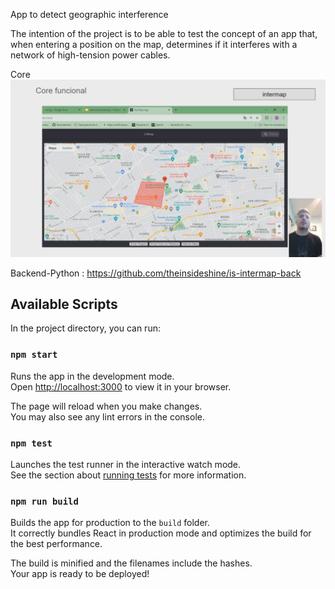 App to detect geographic interference

The intention of the project is to be able to test the concept of an app that, when entering a position on the map, determines if it interferes with a network of high-tension power cables.



Core
[![Core](public/images/video-presentacion.png)](https://youtu.be/oUnR56ElMRo )



Backend-Python : https://github.com/theinsideshine/is-intermap-back 


## Available Scripts

In the project directory, you can run:

### `npm start`

Runs the app in the development mode.\
Open [http://localhost:3000](http://localhost:3000) to view it in your browser.

The page will reload when you make changes.\
You may also see any lint errors in the console.

### `npm test`

Launches the test runner in the interactive watch mode.\
See the section about [running tests](https://facebook.github.io/create-react-app/docs/running-tests) for more information.

### `npm run build`

Builds the app for production to the `build` folder.\
It correctly bundles React in production mode and optimizes the build for the best performance.

The build is minified and the filenames include the hashes.\
Your app is ready to be deployed!

